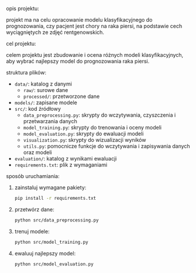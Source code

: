 opis projektu:

projekt ma na celu opracowanie modelu klasyfikacyjnego do prognozowania, czy pacjent jest chory na raka piersi, na podstawie cech wyciągniętych ze zdjęć rentgenowskich.

cel projektu:

celem projektu jest zbudowanie i ocena różnych modeli klasyfikacyjnych, aby wybrać najlepszy model do prognozowania raka piersi.

struktura plików:
- `data/`: katalog z danymi
  - `raw/`: surowe dane
  - `processed/`: przetworzone dane
- `models/`: zapisane modele
- `src/`: kod źródłowy
  - `data_preprocessing.py`: skrypty do wczytywania, czyszczenia i przetwarzania danych
  - `model_training.py`: skrypty do trenowania i oceny modeli
  - `model_evaluation.py`: skrypty do ewaluacji modeli
  - `visualization.py`: skrypty do wizualizacji wyników
  - `utils.py`: pomocnicze funkcje do wczytywania i zapisywania danych oraz modeli
- `evaluation/`: katalog z wynikami ewaluacji
- `requirements.txt`: plik z wymaganiami

sposób uruchamiania:
1. zainstaluj wymagane pakiety:
   ```bash
   pip install -r requirements.txt
   ```
2. przetwórz dane:
   ```bash
   python src/data_preprocessing.py
   ```
3. trenuj modele:
    ```bash
    python src/model_training.py
    ```
4. ewaluuj najlepszy model:
    ```bash
    python src/model_evaluation.py
   ```